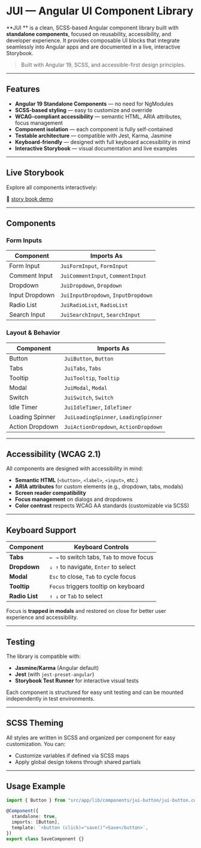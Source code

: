 # JUI — Angular UI Component Library

**JUI ** is a clean, SCSS-based Angular component library built with **standalone components**, focused on reusability, accessibility, and developer experience. It provides composable UI blocks that integrate seamlessly into Angular apps and are documented in a live, interactive Storybook.

> Built with Angular 19, SCSS, and accessible-first design principles.

---

## Features

- **Angular 19 Standalone Components** — no need for NgModules
- **SCSS-based styling** — easy to customize and override
- **WCAG-compliant accessibility** — semantic HTML, ARIA attributes, focus management
- **Component isolation** — each component is fully self-contained
- **Testable architecture** — compatible with Jest, Karma, Jasmine
- **Keyboard-friendly** — designed with full keyboard accessibility in mind
- **Interactive Storybook** — visual documentation and live examples

---

## Live Storybook

Explore all components interactively:

🔗 [story book demo](https://jui-angular.vercel.app/?path=/docs/configure-your-project--docs)

---

## Components

### Form Inputs

| Component      | Imports As                          |
| -------------- | ----------------------------------- |
| Form Input     | `JuiFormInput`, `FormInput`         |
| Comment Input  | `JuiCommentInput`, `CommentInput`   |
| Dropdown       | `JuiDropdown`, `Dropdown`           |
| Input Dropdown | `JuiInputDropdown`, `InputDropdown` |
| Radio List     | `JuiRadioList`, `RadioList`         |
| Search Input   | `JuiSearchInput`, `SearchInput`     |

### Layout & Behavior

| Component       | Imports As                            |
| --------------- | ------------------------------------- |
| Button          | `JuiButton`, `Button`                 |
| Tabs            | `JuiTabs`, `Tabs`                     |
| Tooltip         | `JuiTooltip`, `Tooltip`               |
| Modal           | `JuiModal`, `Modal`                   |
| Switch          | `JuiSwitch`, `Switch`                 |
| Idle Timer      | `JuiIdleTimer`, `IdleTimer`           |
| Loading Spinner | `JuiLoadingSpinner`, `LoadingSpinner` |
| Action Dropdown | `JuiActionDropdown`, `ActionDropdown` |

---

## Accessibility (WCAG 2.1)

All components are designed with accessibility in mind:

- **Semantic HTML** (`<button>`, `<label>`, `<input>`, etc.)
- **ARIA attributes** for custom elements (e.g., dropdown, tabs, modals)
- **Screen reader compatibility**
- **Focus management** on dialogs and dropdowns
- **Color contrast** respects WCAG AA standards (customizable via SCSS)

---

## Keyboard Support

| Component      | Keyboard Controls                         |
| -------------- | ----------------------------------------- |
| **Tabs**       | `← →` to switch tabs, `Tab` to move focus |
| **Dropdown**   | `↓ ↑` to navigate, `Enter` to select      |
| **Modal**      | `Esc` to close, `Tab` to cycle focus      |
| **Tooltip**    | `Focus` triggers tooltip on keyboard      |
| **Radio List** | `↑ ↓` or `Tab` to select                  |

Focus is **trapped in modals** and restored on close for better user experience and accessibility.

---

## Testing

The library is compatible with:

- **Jasmine/Karma** (Angular default)
- **Jest** (with `jest-preset-angular`)
- **Storybook Test Runner** for interactive visual tests

Each component is structured for easy unit testing and can be mounted independently in test environments.

---

## SCSS Theming

All styles are written in SCSS and organized per component for easy customization. You can:

- Customize variables if defined via SCSS maps
- Apply global design tokens through shared partials

---

## Usage Example

```ts
import { Button } from "src/app/lib/components/jui-button/jui-button.component";

@Component({
  standalone: true,
  imports: [Button],
  template: `<button (click)="save()">Save</button>`,
})
export class SaveComponent {}
```
